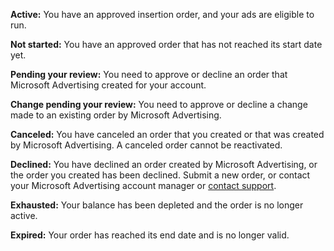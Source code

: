 **Active:** You have an approved insertion order, and your ads are eligible to run.

**Not started:** You have an approved order that has not reached its start date yet.

**Pending your review:** You need to approve or decline an order that Microsoft Advertising created for your account.

**Change pending your review:** You need to approve or decline a change made to an existing order by Microsoft Advertising.

**Canceled:** You have canceled an order that you created or that was created by Microsoft Advertising. A canceled order cannot be reactivated.

**Declined:** You have declined an order created by Microsoft Advertising, or the order you created has been declined. Submit a new order, or contact your Microsoft Advertising account manager or [contact support](https://go.microsoft.com/fwlink?LinkId=398371).

**Exhausted:** Your balance has been depleted and the order is no longer active.

**Expired:** Your order has reached its end date and is no longer valid.


